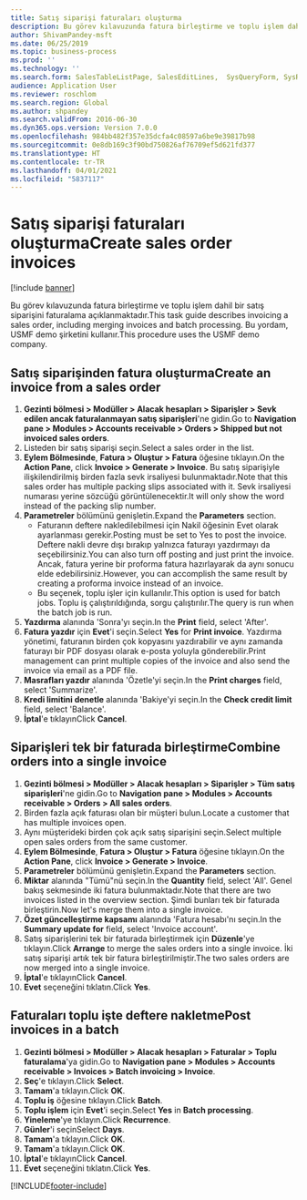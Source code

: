 ```yaml
---
title: Satış siparişi faturaları oluşturma
description: Bu görev kılavuzunda fatura birleştirme ve toplu işlem dahil bir satış siparişini faturalama açıklanmaktadır.
author: ShivamPandey-msft
ms.date: 06/25/2019
ms.topic: business-process
ms.prod: ''
ms.technology: ''
ms.search.form: SalesTableListPage, SalesEditLines,  SysQueryForm, SysRecurrence
audience: Application User
ms.reviewer: roschlom
ms.search.region: Global
ms.author: shpandey
ms.search.validFrom: 2016-06-30
ms.dyn365.ops.version: Version 7.0.0
ms.openlocfilehash: 984bb482f357e35dcfa4c08597a6be9e39817b98
ms.sourcegitcommit: 0e8db169c3f90bd750826af76709ef5d621fd377
ms.translationtype: HT
ms.contentlocale: tr-TR
ms.lasthandoff: 04/01/2021
ms.locfileid: "5837117"
---
```

# <a name="create-sales-order-invoices"></a><span data-ttu-id="58821-103">Satış siparişi faturaları oluşturma</span><span class="sxs-lookup"><span data-stu-id="58821-103">Create sales order invoices</span></span>

[!include [banner](../../includes/banner.md)]

<span data-ttu-id="58821-104">Bu görev kılavuzunda fatura birleştirme ve toplu işlem dahil bir satış siparişini faturalama açıklanmaktadır.</span><span class="sxs-lookup"><span data-stu-id="58821-104">This task guide describes invoicing a sales order, including merging invoices and batch processing.</span></span> <span data-ttu-id="58821-105">Bu yordam, USMF demo şirketini kullanır.</span><span class="sxs-lookup"><span data-stu-id="58821-105">This procedure uses the USMF demo company.</span></span>


## <a name="create-an-invoice-from-a-sales-order"></a><span data-ttu-id="58821-106">Satış siparişinden fatura oluşturma</span><span class="sxs-lookup"><span data-stu-id="58821-106">Create an invoice from a sales order</span></span>
1. <span data-ttu-id="58821-107">**Gezinti bölmesi > Modüller > Alacak hesapları > Siparişler > Sevk edilen ancak faturalanmayan satış siparişleri**'ne gidin.</span><span class="sxs-lookup"><span data-stu-id="58821-107">Go to **Navigation pane > Modules > Accounts receivable > Orders > Shipped but not invoiced sales orders**.</span></span>
2. <span data-ttu-id="58821-108">Listeden bir satış siparişi seçin.</span><span class="sxs-lookup"><span data-stu-id="58821-108">Select a sales order in the list.</span></span> 
3. <span data-ttu-id="58821-109">**Eylem Bölmesinde**, **Fatura > Oluştur > Fatura** öğesine tıklayın.</span><span class="sxs-lookup"><span data-stu-id="58821-109">On the **Action Pane**, click **Invoice > Generate > Invoice**.</span></span> <span data-ttu-id="58821-110">Bu satış siparişiyle ilişkilendirilmiş birden fazla sevk irsaliyesi bulunmaktadır.</span><span class="sxs-lookup"><span data-stu-id="58821-110">Note that this sales order has multiple packing slips associated with it.</span></span> <span data-ttu-id="58821-111">Sevk irsaliyesi numarası yerine <multiple> sözcüğü görüntülenecektir.</span><span class="sxs-lookup"><span data-stu-id="58821-111">It will only show the word <multiple> instead of the packing slip number.</span></span>  
4. <span data-ttu-id="58821-112">**Parametreler** bölümünü genişletin.</span><span class="sxs-lookup"><span data-stu-id="58821-112">Expand the **Parameters** section.</span></span>
    - <span data-ttu-id="58821-113">Faturanın deftere nakledilebilmesi için Nakil öğesinin Evet olarak ayarlanması gerekir.</span><span class="sxs-lookup"><span data-stu-id="58821-113">Posting must be set to Yes to post the invoice.</span></span> <span data-ttu-id="58821-114">Deftere nakli devre dışı bırakıp yalnızca faturayı yazdırmayı da seçebilirsiniz.</span><span class="sxs-lookup"><span data-stu-id="58821-114">You can also turn off posting and just print the invoice.</span></span> <span data-ttu-id="58821-115">Ancak, fatura yerine bir proforma fatura hazırlayarak da aynı sonucu elde edebilirsiniz.</span><span class="sxs-lookup"><span data-stu-id="58821-115">However, you can accomplish the same result by creating a proforma invoice instead of an invoice.</span></span>  
    - <span data-ttu-id="58821-116">Bu seçenek, toplu işler için kullanılır.</span><span class="sxs-lookup"><span data-stu-id="58821-116">This option is used for batch jobs.</span></span> <span data-ttu-id="58821-117">Toplu iş çalıştırıldığında, sorgu çalıştırılır.</span><span class="sxs-lookup"><span data-stu-id="58821-117">The query is run when the batch job is run.</span></span>
5. <span data-ttu-id="58821-118">**Yazdırma** alanında 'Sonra'yı seçin.</span><span class="sxs-lookup"><span data-stu-id="58821-118">In the **Print** field, select 'After'.</span></span>
6. <span data-ttu-id="58821-119">**Fatura yazdır** için **Evet**'i seçin.</span><span class="sxs-lookup"><span data-stu-id="58821-119">Select **Yes** for **Print invoice**.</span></span> <span data-ttu-id="58821-120">Yazdırma yönetimi, faturanın birden çok kopyasını yazdırabilir ve aynı zamanda faturayı bir PDF dosyası olarak e-posta yoluyla gönderebilir.</span><span class="sxs-lookup"><span data-stu-id="58821-120">Print management can print  multiple copies of the invoice and also send the invoice via email as a PDF file.</span></span>  
7. <span data-ttu-id="58821-121">**Masrafları yazdır** alanında 'Özetle'yi seçin.</span><span class="sxs-lookup"><span data-stu-id="58821-121">In the **Print charges** field, select 'Summarize'.</span></span>
8. <span data-ttu-id="58821-122">**Kredi limitini denetle** alanında 'Bakiye'yi seçin.</span><span class="sxs-lookup"><span data-stu-id="58821-122">In the **Check credit limit** field, select 'Balance'.</span></span>
9. <span data-ttu-id="58821-123">**İptal**'e tıklayın</span><span class="sxs-lookup"><span data-stu-id="58821-123">Click **Cancel**.</span></span>

## <a name="combine-orders-into-a-single-invoice"></a><span data-ttu-id="58821-124">Siparişleri tek bir faturada birleştirme</span><span class="sxs-lookup"><span data-stu-id="58821-124">Combine orders into a single invoice</span></span>
1. <span data-ttu-id="58821-125">**Gezinti bölmesi > Modüller > Alacak hesapları > Siparişler > Tüm satış siparişleri**'ne gidin.</span><span class="sxs-lookup"><span data-stu-id="58821-125">Go to **Navigation pane > Modules > Accounts receivable > Orders > All sales orders**.</span></span>
2. <span data-ttu-id="58821-126">Birden fazla açık faturası olan bir müşteri bulun.</span><span class="sxs-lookup"><span data-stu-id="58821-126">Locate a customer that has multiple invoices open.</span></span>
3. <span data-ttu-id="58821-127">Aynı müşterideki birden çok açık satış siparişini seçin.</span><span class="sxs-lookup"><span data-stu-id="58821-127">Select multiple open sales orders from the same customer.</span></span>
4. <span data-ttu-id="58821-128">**Eylem Bölmesinde**, **Fatura > Oluştur > Fatura** öğesine tıklayın.</span><span class="sxs-lookup"><span data-stu-id="58821-128">On the **Action Pane**, click **Invoice > Generate > Invoice**.</span></span>
5. <span data-ttu-id="58821-129">**Parametreler** bölümünü genişletin.</span><span class="sxs-lookup"><span data-stu-id="58821-129">Expand the **Parameters** section.</span></span>
6. <span data-ttu-id="58821-130">**Miktar** alanında "Tümü"nü seçin.</span><span class="sxs-lookup"><span data-stu-id="58821-130">In the **Quantity** field, select 'All'.</span></span> <span data-ttu-id="58821-131">Genel bakış sekmesinde iki fatura bulunmaktadır.</span><span class="sxs-lookup"><span data-stu-id="58821-131">Note that there are two invoices listed in the overview section.</span></span> <span data-ttu-id="58821-132">Şimdi bunları tek bir faturada birleştirin.</span><span class="sxs-lookup"><span data-stu-id="58821-132">Now let's merge them into a single invoice.</span></span>  
7. <span data-ttu-id="58821-133">**Özet güncelleştirme kapsamı** alanında 'Fatura hesabı'nı seçin.</span><span class="sxs-lookup"><span data-stu-id="58821-133">In the **Summary update for** field, select 'Invoice account'.</span></span>
8. <span data-ttu-id="58821-134">Satış siparişlerini tek bir faturada birleştirmek için **Düzenle**'ye tıklayın.</span><span class="sxs-lookup"><span data-stu-id="58821-134">Click **Arrange** to merge the sales orders into a single invoice.</span></span> <span data-ttu-id="58821-135">İki satış siparişi artık tek bir fatura birleştirilmiştir.</span><span class="sxs-lookup"><span data-stu-id="58821-135">The two sales orders are now merged into a single invoice.</span></span>   
9. <span data-ttu-id="58821-136">**İptal**'e tıklayın</span><span class="sxs-lookup"><span data-stu-id="58821-136">Click **Cancel**.</span></span>
10. <span data-ttu-id="58821-137">**Evet** seçeneğini tıklatın.</span><span class="sxs-lookup"><span data-stu-id="58821-137">Click **Yes**.</span></span>

## <a name="post-invoices-in-a-batch"></a><span data-ttu-id="58821-138">Faturaları toplu işte deftere nakletme</span><span class="sxs-lookup"><span data-stu-id="58821-138">Post invoices in a batch</span></span>
1. <span data-ttu-id="58821-139">**Gezinti bölmesi > Modüller > Alacak hesapları > Faturalar > Toplu faturalama**'ya gidin.</span><span class="sxs-lookup"><span data-stu-id="58821-139">Go to **Navigation pane > Modules > Accounts receivable > Invoices > Batch invoicing > Invoice**.</span></span>
2. <span data-ttu-id="58821-140">**Seç**'e tıklayın.</span><span class="sxs-lookup"><span data-stu-id="58821-140">Click **Select**.</span></span>
3. <span data-ttu-id="58821-141">**Tamam**'a tıklayın.</span><span class="sxs-lookup"><span data-stu-id="58821-141">Click **OK**.</span></span>
4. <span data-ttu-id="58821-142">**Toplu iş** öğesine tıklayın.</span><span class="sxs-lookup"><span data-stu-id="58821-142">Click **Batch**.</span></span>
5. <span data-ttu-id="58821-143">**Toplu işlem** için **Evet**'i seçin.</span><span class="sxs-lookup"><span data-stu-id="58821-143">Select **Yes** in **Batch processing**.</span></span>
6. <span data-ttu-id="58821-144">**Yineleme**'ye tıklayın.</span><span class="sxs-lookup"><span data-stu-id="58821-144">Click **Recurrence**.</span></span>
7. <span data-ttu-id="58821-145">**Günler**'i seçin</span><span class="sxs-lookup"><span data-stu-id="58821-145">Select **Days**.</span></span>
8. <span data-ttu-id="58821-146">**Tamam**'a tıklayın.</span><span class="sxs-lookup"><span data-stu-id="58821-146">Click **OK**.</span></span>
9. <span data-ttu-id="58821-147">**Tamam**'a tıklayın.</span><span class="sxs-lookup"><span data-stu-id="58821-147">Click **OK**.</span></span>
10. <span data-ttu-id="58821-148">**İptal**'e tıklayın</span><span class="sxs-lookup"><span data-stu-id="58821-148">Click **Cancel**.</span></span>
11. <span data-ttu-id="58821-149">**Evet** seçeneğini tıklatın.</span><span class="sxs-lookup"><span data-stu-id="58821-149">Click **Yes**.</span></span>



[!INCLUDE[footer-include](../../../includes/footer-banner.md)]